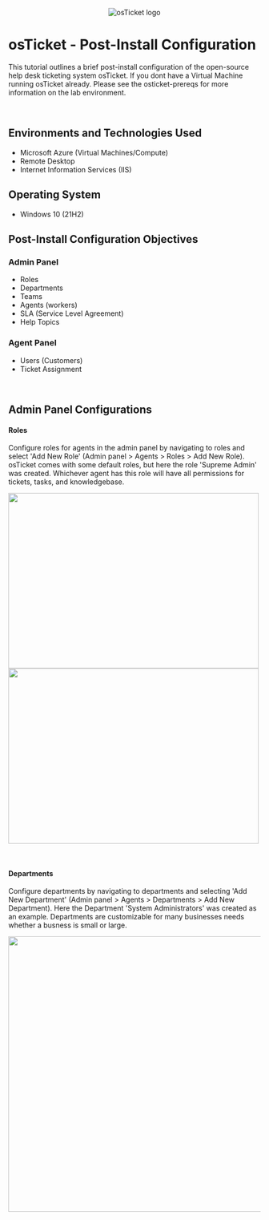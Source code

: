 <p align="center">
<img src="https://i.imgur.com/Clzj7Xs.png" alt="osTicket logo"/>
</p>

<h1>osTicket - Post-Install Configuration</h1>
<p>
This tutorial outlines a brief post-install configuration of the open-source help desk ticketing system osTicket. If you dont have a Virtual Machine 
running osTicket already. Please see the osticket-prereqs for more information on the lab environment.
</p>
<br />

<h2>Environments and Technologies Used</h2>

- Microsoft Azure (Virtual Machines/Compute)
- Remote Desktop
- Internet Information Services (IIS)

<h2>Operating System</h2>

- Windows 10</b> (21H2)

<h2>Post-Install Configuration Objectives</h2>
<h3>Admin Panel</h3>

- Roles
- Departments 
- Teams
- Agents (workers)
- SLA (Service Level Agreement)
- Help Topics

<h3>Agent Panel</h3>

- Users (Customers)
- Ticket Assignment

<br />
<h2>Admin Panel Configurations</h2>
<h4>Roles</h4>
<p>
Configure roles for agents in the admin panel by navigating to roles and select 'Add New Role' (Admin panel > Agents > Roles > Add New Role). osTicket comes with some default roles, 
but here the role 'Supreme Admin' was created. Whichever agent has this role will have all permissions for tickets, tasks, and knowledgebase.
</p>
<p>
<img height='350' width='500' src='https://github.com/EribertoPerez/OsTicket/assets/34051119/20758a04-d248-4bfc-ba6c-70c98a29e9e5'>
<img height='350' width='500' src='https://github.com/EribertoPerez/OsTicket/assets/34051119/b65a8549-d0a5-436a-9a9b-437882772d9c'>
</p>
<br />
<h4>Departments</h4>
<p>
Configure departments by navigating to departments and selecting 'Add New Department' (Admin panel > Agents > Departments > Add New Department). Here the Department 'System Administrators' was created as an example. Departments are customizable for many businesses needs whether a busness is small or large.
</p>
<p width='1000'>
<img height='550' width='550' align='center' src='https://github.com/EribertoPerez/OsTicket/assets/34051119/a42df551-cc0c-4b03-9bf8-d4f99fc56d76'>
</p>






